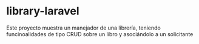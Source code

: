 # library-laravel
 Este proyecto muestra un manejador de una librería, teniendo funcinoalidades de tipo CRUD sobre un libro y asociándolo a un solicitante
